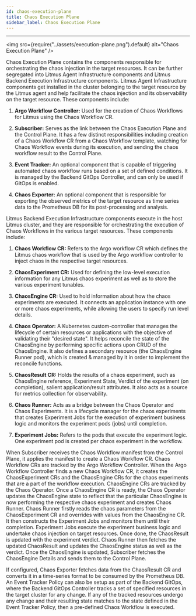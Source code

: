 ```yaml
---
id: chaos-execution-plane
title: Chaos Execution Plane
sidebar_label: Chaos Execution Plane
---
```


---

<img src={require("../assets/execution-plane.png").default} alt="Chaos Execution Plane" />

Chaos Execution Plane contains the components responsible for orchestrating the chaos injection in the target resources. It can be further segregated into Litmus Agent Infrastructure components and Litmus Backend Execution Infrastructure components. Litmus Agent Infrastructure components get installed in the cluster belonging to the target resource by the Litmus agent and help facilitate the chaos injection and its observability on the target resource. These components include:

1. **Argo Workflow Controller:** Used for the creation of Chaos Workflows for Litmus using the Chaos Workflow CR.

2. **Subscriber:** Serves as the link between the Chaos Execution Plane and the Control Plane. It has a few distinct responsibilities including creation of a Chaos Workflow CR from a Chaos Workflow template, watching for Chaos Workflow events during its execution, and sending the chaos workflow result to the Control Plane. 

3. **Event Tracker:** An optional component that is capable of triggering automated chaos workflow runs based on a set of defined conditions. It is managed by the Backend GitOps Controller, and can only be used if GitOps is enabled.

4. **Chaos Exporter:** An optional component that is responsible for exporting the observed metrics of the target resource as time series data to the Prometheus DB for its post-processing and analysis.


Litmus Backend Execution Infrastructure components execute in the host Litmus cluster, and they are responsible for orchestrating the execution of Chaos Workflows in the various target resources. These components include:

1. **Chaos Workflow CR:** Refers to the Argo workflow CR which defines the Litmus chaos workflow that is used by the Argo workflow controller to inject chaos in the respective target resources.

2. **ChaosExperiment CR:** Used for defining the low-level execution information for any Litmus chaos experiment as well as to store the various experiment tunables.

3. **ChaosEngine CR:** Used to hold information about how the chaos experiments are executed. It connects an application instance with one or more chaos experiments, while allowing the users to specify run level details.

4. **Chaos Operator:** A Kubernetes custom-controller that manages the lifecycle of certain resources or applications with the objective of validating their "desired state". It helps reconcile the state of the ChaosEngine by performing specific actions upon CRUD of the ChaosEngine. It also defines a secondary resource (the ChaosEngine Runner pod), which is created & managed by it in order to implement the reconcile functions.

5. **ChaosResult CR:** Holds the results of a chaos experiment, such as ChaosEngine reference, Experiment State, Verdict of the experiment (on completion), salient application/result attributes. It also acts as a source for metrics collection for observability.

6. **Chaos Runner:** Acts as a bridge between the Chaos Operator and Chaos Experiments. It is a lifecycle manager for the chaos experiments that creates Experiment Jobs for the execution of experiment business logic and monitors the experiment pods (jobs) until completion.

7. **Experiment Jobs:** Refers to the pods that execute the experiment logic. One experiment pod is created per chaos experiment in the workflow.

When Subscriber receives the Chaos Workflow manifest from the Control Plane, it applies the manifest to create a Chaos Workflow CR. Chaos Workflow CRs are tracked by the Argo Workflow Controller. When the Argo Workflow Controller finds a new Chaos Workflow CR, it creates the ChaosExperiment CRs and the ChaosEngine CRs for the chaos experiments that are a part of the workflow execution. ChaosEngine CRs are tracked by the Chaos Operator. Once a ChaosEngine CR is ready, the Chaos Operator updates the ChaosEngine state to reflect that the particular ChaosEngine is now performing the respective chaos experiment and creates Chaos Runner. Chaos Runner firstly reads the chaos parameters from the ChaosExperiment CR and overrides with values from the ChaosEngine CR. It then constructs the Experiment Jobs and monitors them until their completion. Experiment Jobs execute the experiment business logic and undertake chaos injection on target resources. Once done, the ChaosResult is updated with the experiment verdict. Chaos Runner then fetches the updated ChaosResult and updates the ChaosEngine status as well as the verdict. Once the ChaosEngine is updated, Subscriber fetches the ChaosEngine Details and sends them to the Control Plane.

If configured, Chaos Exporter fetches data from the ChaosResult CR and converts it in a time-series format to be consumed by the Prometheus DB. An Event Tracker Policy can also be setup as part of the Backend GitOps, where the Backend GitOps Controller tracks a set of specified resources in the target cluster for any change. If any of the tracked resources undergo any change and their resulting state matches to the state defined in the Event Tracker Policy, then a pre-defined Chaos Workflow is executed.
